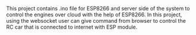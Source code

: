 This project contains .ino file for ESP8266 and server side of the system to control the engines over cloud with the help of ESP8266. In this project, using the websocket user can give command from browser to control the RC car that is connected to internet with ESP module.
